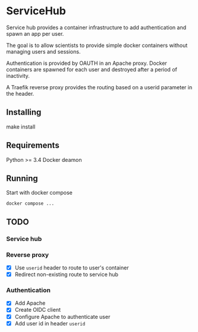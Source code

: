 # ServiceHub

Service hub provides a container infrastructure to add authentication and spawn an app per user.

The goal is to allow scientists to provide simple docker containers without managing users and sessions.

Authentication is provided by OAUTH in an Apache proxy. Docker containers are spawned for each user and destroyed after a period of inactivity.


A Traefik reverse proxy provides the routing based on a userid parameter in the header.

## Installing

make install

## Requirements

Python >= 3.4
Docker deamon

## Running

Start with docker compose


    docker compose ...

## TODO

### Service hub

### Reverse proxy
 * [x] Use `userid` header to route to user's container
 * [x] Redirect non-existing route to service hub

### Authentication
 * [x] Add Apache
 * [x] Create OIDC client
 * [x] Configure Apache to authenticate user
 * [x] Add user id in header `userid`
